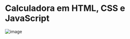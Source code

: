<h1>Calculadora em HTML, CSS e JavaScript</h1>

![image](https://user-images.githubusercontent.com/64391583/97943571-44501980-1d63-11eb-8852-b21d91863fad.png)
